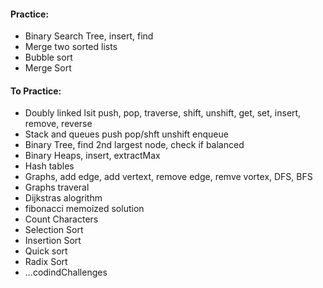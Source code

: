 #### Practice:
- Binary Search Tree, insert, find
- Merge two sorted lists
- Bubble sort
- Merge Sort

#### To Practice:
- Doubly linked lsit push, pop, traverse, shift, unshift, get, set, insert, remove, reverse
- Stack and queues push pop/shft unshift enqueue
- Binary Tree, find 2nd largest node, check if balanced
- Binary Heaps, insert, extractMax
- Hash tables
- Graphs, add edge, add vertext, remove edge, remve vortex, DFS, BFS
- Graphs traveral
- Dijkstras alogrithm
- fibonacci memoized solution
- Count Characters
- Selection Sort
- Insertion Sort
- Quick sort
- Radix Sort
- ...codindChallenges